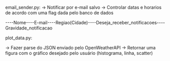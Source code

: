 email_sender.py: 
-> Notificar por e-mail salvo 
-> Controlar datas e horarios de acordo com uma flag dada pelo banco de dados

----Nome----E-mail----Regiao(Cidade)----Deseja_receber_notificacoes----Gravidade_notificacao

plot_data.py:

-> Fazer parse do JSON enviado pelo OpenWeatherAPI
-> Retornar uma figura com o gráfico desejado pelo usuário (histograma, linha, scatter)